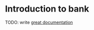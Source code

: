 # Introduction to bank

TODO: write [great documentation](http://jacobian.org/writing/great-documentation/what-to-write/)
